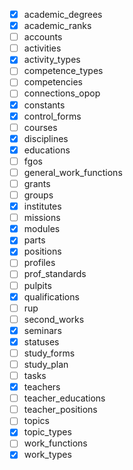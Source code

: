 - [x] academic_degrees
- [x] academic_ranks
- [ ] accounts
- [ ] activities
- [x] activity_types
- [ ] competence_types
- [ ] competencies
- [ ] connections_opop
- [x] constants
- [x] control_forms
- [ ] courses
- [x] disciplines
- [x] educations
- [ ] fgos
- [ ] general_work_functions
- [ ] grants
- [ ] groups
- [x] institutes
- [ ] missions
- [x] modules
- [x] parts
- [x] positions
- [ ] profiles
- [ ] prof_standards
- [ ] pulpits
- [x] qualifications
- [ ] rup
- [ ] second_works
- [x] seminars
- [x] statuses
- [ ] study_forms
- [ ] study_plan
- [ ] tasks
- [x] teachers
- [ ] teacher_educations
- [ ] teacher_positions
- [ ] topics
- [x] topic_types
- [ ] work_functions
- [x] work_types